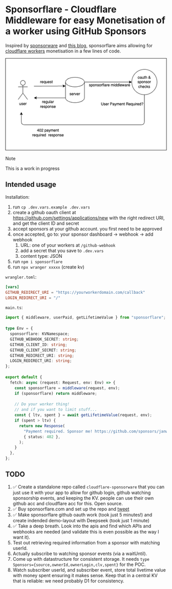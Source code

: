 # Sponsorflare - Cloudflare Middleware for easy Monetisation of a worker using GitHub Sponsors

Inspired by [sponsorware](https://github.com/sponsorware/docs) and [this blog](https://calebporzio.com/sponsorware), sponsorflare aims allowing for [cloudflare workers](https://workers.cloudflare.com) monetisation in a few lines of code.

![](flow.drawio.png)

> [!NOTE]
> This is a work in progress

## Intended usage

Installation:

1. run `cp .dev.vars.example .dev.vars`
2. create a github oauth client at https://github.com/settings/applications/new with the right redirect URI, and get the client ID and secret
3. accept sponsors at your github account. you first need to be approved
4. once accepted, go to: your sponsor dashboard -> webhook -> add webhook
   1. URL: one of your workers at `/github-webhook`
   2. add a secret that you save to `.dev.vars`
   3. content type: JSON
5. run `npm i sponsorflare`
6. run `npx wranger xxxxx` (create kv)

`wrangler.toml`:

```toml
[vars]
GITHUB_REDIRECT_URI = "https://yourworkerdomain.com/callback"
LOGIN_REDIRECT_URI = "/"
```

`main.ts`:

```typescript
import { middleware, userPaid, getLifetimeValue } from "sponsorflare";

type Env = {
  sponsorflare: KVNamespace;
  GITHUB_WEBHOOK_SECRET: string;
  GITHUB_CLIENT_ID: string;
  GITHUB_CLIENT_SECRET: string;
  GITHUB_REDIRECT_URI: string;
  LOGIN_REDIRECT_URI: string;
};

export default {
  fetch: async (request: Request, env: Env) => {
    const sponsorflare = middleware(request, env);
    if (sponsorflare) return middleware;

    // Do your worker thing!
    // and if you want to limit stuff...
    const { ltv, spent } = await getLifetimeValue(request, env);
    if (spent > ltv) {
      return new Response(
        "Payment required. Sponsor me! https://github.com/sponsors/janwilmake",
        { status: 402 },
      );
    }
  },
};
```

## TODO

1. ✅ Create a standalone repo called `cloudflare-sponsorware` that you can just use it with your app to allow for github login, github watching sponsorship events, and keeping the KV. people can use their own github acc and cloudflare acc for this. Open source.
2. ✅ Buy sponsorflare.com and set up the repo and [tweet](https://x.com/janwilmake/status/1883493435635585198)
3. ✅ Make sponsorflare github oauth work (took just 5 minutes!) and create indended demo-layout with Deepseek (took just 1 minute)
4. ✅ Take a deep breath. Look into the apis and find which APIs and webhooks are needed (and validate this is even possible as the way I want it).
5. Test out retrieving required information from a sponsor with matching userId.
6. Actually subscribe to watching sponsor events (via a waitUntil).
7. Come up with datastructure for consistent storage. It needs `type Sponsors={source,ownerId,ownerLogin,clv,spent}` for the POC.
8. Watch subscriber userId, and subscriber event, store total livetime value with money spent ensuring it makes sense. Keep that in a central KV that is reliable: we need probably D1 for consistency.

